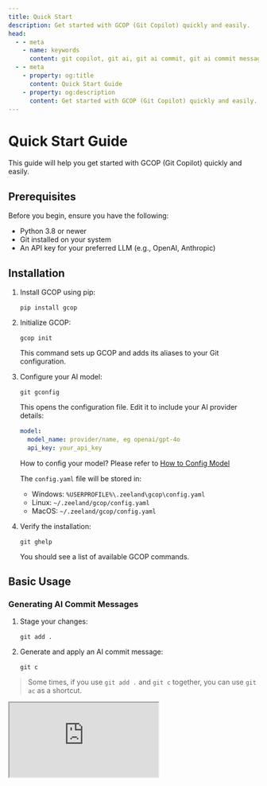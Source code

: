 ```yaml
---
title: Quick Start
description: Get started with GCOP (Git Copilot) quickly and easily.
head:
  - - meta
    - name: keywords
      content: git copilot, git ai, git ai commit, git ai commit message, git ai commit message generator
  - - meta
    - property: og:title
      content: Quick Start Guide
    - property: og:description
      content: Get started with GCOP (Git Copilot) quickly and easily.
---
```


# Quick Start Guide

This guide will help you get started with GCOP (Git Copilot) quickly and easily.

## Prerequisites

Before you begin, ensure you have the following:

- Python 3.8 or newer
- Git installed on your system
- An API key for your preferred LLM (e.g., OpenAI, Anthropic)

## Installation

1. Install GCOP using pip:

   ```
   pip install gcop
   ```

2. Initialize GCOP:

   ```
   gcop init
   ```

   This command sets up GCOP and adds its aliases to your Git configuration.

3. Configure your AI model:

   ```
   git gconfig
   ```

   This opens the configuration file. Edit it to include your AI provider details:

   ```yaml
   model:
     model_name: provider/name, eg openai/gpt-4o
     api_key: your_api_key
   ```

   How to config your model? Please refer to [How to Config Model](/other/how-to-config-model)

   The `config.yaml` file will be stored in:

   - Windows: `%USERPROFILE%\.zeeland\gcop\config.yaml`
   - Linux: `~/.zeeland/gcop/config.yaml`
   - MacOS: `~/.zeeland/gcop/config.yaml`

4. Verify the installation:

   ```
   git ghelp
   ```

   You should see a list of available GCOP commands.

## Basic Usage

### Generating AI Commit Messages

1. Stage your changes:

   ```
   git add .
   ```

2. Generate and apply an AI commit message:

   ```
   git c
   ```

> Some times, if you use `git add .` and `git c` together, you can use `git ac` as a shortcut.

<script setup>
import IFrame from '/components/iframe.vue'
</script>

<IFrame src="https://www.youtube.com/embed/iP5qYxFaLS4" />

You can accept the `default message`,` retry`, `retry by your feedback` or `exit` after the AI generates the commit message.

Finally, you can see the commit message like this:

![commit message](../images/git-commit-2.png)

```bash
(gcop) D:\Projects\gcop\docs>git ac
[Code diff]
...


[Thought] The changes involve updating the VitePress configuration to use an environment variable for the website ID, adding a reference to a new documentation page in the quick-start guide, and correcting a URL in the model configuration documentation. These changes are primarily
related to documentation and configuration updates.
[Generated commit message]
docs: update VitePress config and add model config reference

- Update VitePress config to use environment variable for website ID
- Add reference to model configuration guide in quick-start documentation
- Correct URL in model configuration documentation

These changes improve the clarity and accuracy of the documentation, ensuring that users can properly configure the website and understand how to set up models.
? Do you want to commit the changes with this message? yes
[main 5612f60] docs: update VitePress config and add model config reference
 3 files changed, 5 insertions(+), 2 deletions(-)
```

### Viewing Repository Information

To get a detailed overview of your repository, use:

```
git info
```

This command now displays comprehensive information about your repository, including:

- Project name
- Current branch
- Latest commit
- Number of uncommitted changes
- Remote URL
- Total number of commits
- Number of contributors
- Repository creation time
- Last modified time
- Repository size
- Most active contributor
- Most changed file
- Line count by language (if cloc is installed)
- Latest tag
- Branch count
- Untracked files count
- Submodule information
- Latest merge commit
- File type statistics

This detailed information provides a thorough understanding of your project's state, history, and composition. It's particularly useful for quickly assessing the repository's overall structure and recent activities.

For example:

![repository information](../images/git-info.png)

> Note: Some features like line count by language require additional tools (e.g., cloc) to be installed.

### Other Useful Commands

- `git ac`: Add all changes and commit with an AI-generated message
- `git p`: Push changes to the remote repository
- `git undo`: Undo the last commit while keeping changes staged
- `git amend`: Amend the last commit message
- `git gconfig`: Open the GCOP configuration file for adjustments

For more detailed information on each command, refer to the [Commands](./commands.md) section.

## Next Steps

- Visit our [How to guide](/guide/how-to-guide) for common questions and troubleshooting
- Check out the [How to Config Model](/other/how-to-config-model) guide for advanced configuration options
- How to [setting different configuration options for different projects](/other/config-your-project-config)
  Start enhancing your Git workflow with GCOP today!
